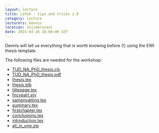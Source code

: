 ```yaml
---
layout: lecture
title: LaTeX - tips and tricks 2.0
category: lecture
lecturers: Dennis
location: Snijderszaal
date: 2015-03-26 16:00:00 CET
---
```


Dennis will tell us everything that is worth knowing before (!) using the EWI thesis template.

The following files are needed for the workshop:

* [TUD_NA_PhD_thesis.cls](/presentations/thesis_template/TUD_NA_PhD_thesis.cls)
* [TUD_NA_PhD_thesis.pdf](/presentations/thesis_template/TUD_NA_PhD_thesis.pdf)
* [thesis.tex](/presentations/thesis_template/thesis.tex)
* [thesis.bib](/presentations/thesis_template/thesis.bib)
* [titlepage.tex](/presentations/thesis_template/titlepage.tex)
* [fncypart.sty](/presentations/thesis_template/fncypart.sty)
* [samenvatting.tex](/presentations/thesis_template/samenvatting.tex)
* [summary.tex](/presentations/thesis_template/summary.tex)
* [firstchapter.tex](/presentations/thesis_template/firstchapter.tex)
* [conclusions.tex](/presentations/thesis_template/conclusions.tex)
* [introduction.tex](/presentations/thesis_template/introduction.tex)
* [all_in_one.zip](/presentations/thesis_template/all_in_one.zip)
